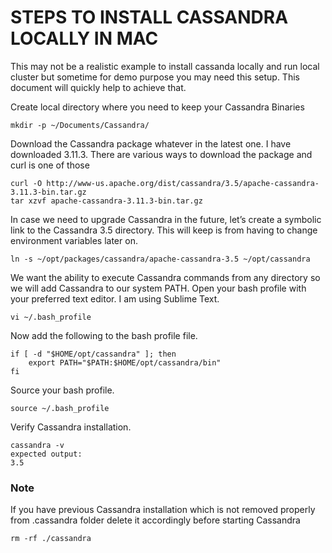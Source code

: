 # STEPS TO INSTALL CASSANDRA LOCALLY IN MAC

This may not be a realistic example to install cassanda locally and run local cluster but sometime for demo purpose you may need this setup. This document will quickly help to achieve that.

Create local directory where you need to keep your Cassandra Binaries

    mkdir -p ~/Documents/Cassandra/


Download the Cassandra package whatever in the latest one. I have downloaded 3.11.3. There are various ways to download the package and curl is one of those

    curl -O http://www-us.apache.org/dist/cassandra/3.5/apache-cassandra-3.11.3-bin.tar.gz
    tar xzvf apache-cassandra-3.11.3-bin.tar.gz


In case we need to upgrade Cassandra in the future, let’s create a symbolic link to the Cassandra 3.5 directory. This will keep is from having to change environment variables later on.

    ln -s ~/opt/packages/cassandra/apache-cassandra-3.5 ~/opt/cassandra


We want the ability to execute Cassandra commands from any directory so we will add Cassandra to our system PATH. Open your bash profile with your preferred text editor. I am using Sublime Text.

    vi ~/.bash_profile


Now add the following to the bash profile file.

    if [ -d "$HOME/opt/cassandra" ]; then
        export PATH="$PATH:$HOME/opt/cassandra/bin"
    fi


Source your bash profile.

    source ~/.bash_profile


Verify Cassandra installation.

    cassandra -v
    expected output:
    3.5


### Note
If you have previous Cassandra installation which is not removed properly from .cassandra folder delete it accordingly before starting Cassandra

    rm -rf ./cassandra
